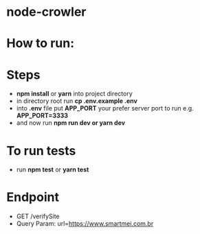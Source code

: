 # node-crowler

# How to run:

# Steps

- **npm install** or **yarn** into project directory
- in directory root run **cp .env.example .env**
- into **.env** file put **APP_PORT** your prefer server port to run e.g. **APP_PORT=3333**
- and now run **npm run dev or yarn dev**

# To run tests

- run **npm test** or **yarn test**

# Endpoint

- GET /verifySite
- Query Param: url=https://www.smartmei.com.br